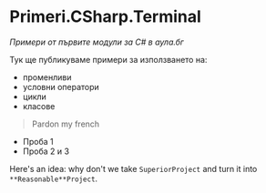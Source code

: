 ﻿# Primeri.CSharp.Terminal
*Примери от първите модули за C# в аула.бг*

Тук ще публикуваме примери за използването на:
* променливи
* условни оператори
* цикли
* класове

> Pardon my french

- Проба 1
- Проба 2 и 3 

Here's an idea: why don't we take `SuperiorProject` and turn it into `**Reasonable**Project`.